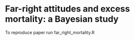 # Far-right attitudes and excess mortality: a Bayesian study

To reproduce paper run far_right_mortality.R

